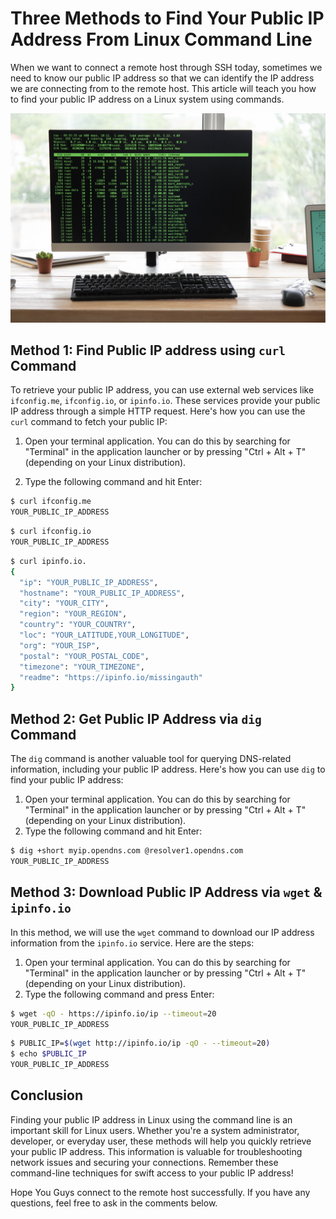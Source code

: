 # Three Methods to Find Your Public IP Address From Linux Command Line

When we want to connect a remote host through SSH today, sometimes we need to know our public IP address so that we can identify the IP address we are connecting from to the remote host. This article will teach you how to find your public IP address on a Linux system using commands.

![](./how-to-get-public-ip.png)

## Method 1: Find Public IP address using `curl` Command

To retrieve your public IP address, you can use external web services like `ifconfig.me`, `ifconfig.io`, or `ipinfo.io`. These services provide your public IP address through a simple HTTP request. Here's how you can use the `curl` command to fetch your public IP:

1. Open your terminal application. You can do this by searching for "Terminal" in the application launcher or by pressing "Ctrl + Alt + T" (depending on your Linux distribution).

2. Type the following command and hit Enter:

```bash
$ curl ifconfig.me
YOUR_PUBLIC_IP_ADDRESS
```

```bash
$ curl ifconfig.io
YOUR_PUBLIC_IP_ADDRESS
```

```bash
$ curl ipinfo.io.
{
  "ip": "YOUR_PUBLIC_IP_ADDRESS",
  "hostname": "YOUR_PUBLIC_IP_ADDRESS",
  "city": "YOUR_CITY",
  "region": "YOUR_REGION",
  "country": "YOUR_COUNTRY",
  "loc": "YOUR_LATITUDE,YOUR_LONGITUDE",
  "org": "YOUR_ISP",
  "postal": "YOUR_POSTAL_CODE",
  "timezone": "YOUR_TIMEZONE",
  "readme": "https://ipinfo.io/missingauth"
}
```

## Method 2: Get Public IP Address via `dig` Command

The `dig` command is another valuable tool for querying DNS-related information, including your public IP address. Here's how you can use `dig` to find your public IP address:

1. Open your terminal application. You can do this by searching for "Terminal" in the application launcher or by pressing "Ctrl + Alt + T" (depending on your Linux distribution).
2. Type the following command and hit Enter:

```bash
$ dig +short myip.opendns.com @resolver1.opendns.com
YOUR_PUBLIC_IP_ADDRESS
```

## Method 3: Download Public IP Address via `wget` & `ipinfo.io`

In this method, we will use the `wget` command to download our IP address information from the `ipinfo.io` service. Here are the steps:

1. Open your terminal application. You can do this by searching for "Terminal" in the application launcher or by pressing "Ctrl + Alt + T" (depending on your Linux distribution).
2. Type the following command and press Enter:

```bash
$ wget -qO - https://ipinfo.io/ip --timeout=20
YOUR_PUBLIC_IP_ADDRESS
```

```bash
$ PUBLIC_IP=$(wget http://ipinfo.io/ip -qO - --timeout=20)
$ echo $PUBLIC_IP
YOUR_PUBLIC_IP_ADDRESS
```

## Conclusion

Finding your public IP address in Linux using the command line is an important skill for Linux users. Whether you're a system administrator, developer, or everyday user, these methods will help you quickly retrieve your public IP address. This information is valuable for troubleshooting network issues and securing your connections. Remember these command-line techniques for swift access to your public IP address!

Hope You Guys connect to the remote host successfully. If you have any questions, feel free to ask in the comments below.

